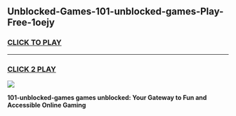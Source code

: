 
## Unblocked-Games-101-unblocked-games-Play-Free-1oejy
<h3>
<a href="https://premium76.site?title=101-unblocked-games&ref=21A">CLICK TO PLAY</a></h3>
<hr>

<h3>
<a href="https://premium76.site?title=101-unblocked-games&ref=21A">CLICK 2 PLAY</a>
  
</h3>

<a href="https://premium76.site?title=101-unblocked-games&ref=21A"><img src="https://clearcache.store/games.png"></a>


**101-unblocked-games games unblocked: Your Gateway to Fun and Accessible Online Gaming**
